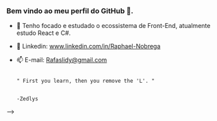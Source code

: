 ###  Bem vindo ao meu perfil do GitHub 👋.


- 🌱 Tenho focado e estudado o ecossistema de Front-End, atualmente estudo React e C#.


- 🔭 Linkedin: www.linkedin.com/in/Raphael-Nobrega
- 📫 E-mail: Rafaslidy@gmail.com



                                                                                
                                                                                " First you learn, then you remove the 'L'. "
                                                                                
                                                                                                                     -Zedlys
-->
